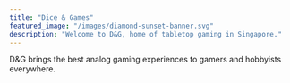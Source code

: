 ```yaml
---
title: "Dice & Games"
featured_image: "/images/diamond-sunset-banner.svg"
description: "Welcome to D&G, home of tabletop gaming in Singapore."
---
```

D&G brings the best analog gaming experiences to gamers and hobbyists everywhere.
